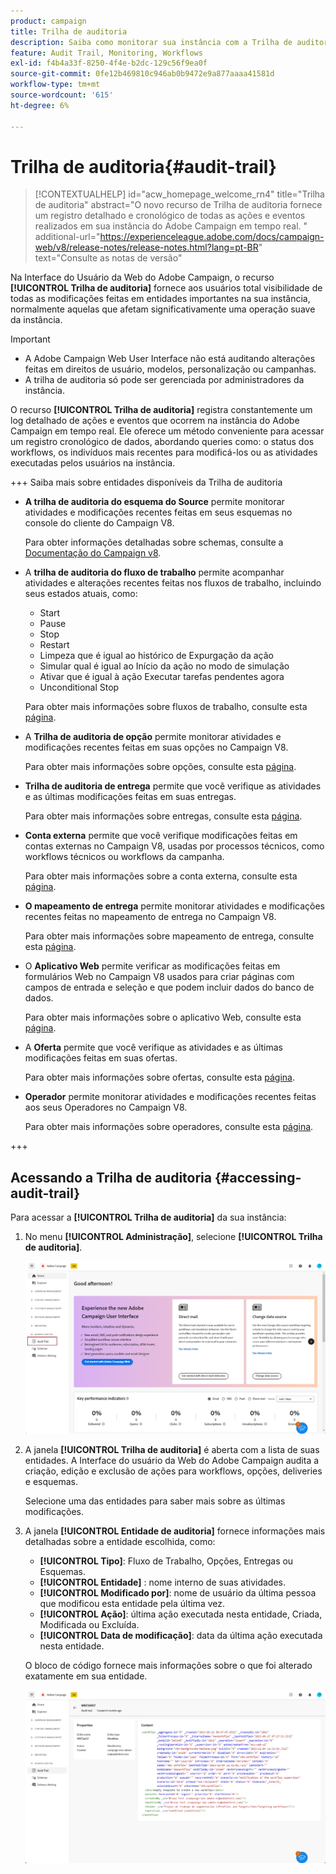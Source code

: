 ```yaml
---
product: campaign
title: Trilha de auditoria
description: Saiba como monitorar sua instância com a Trilha de auditoria do Campaign
feature: Audit Trail, Monitoring, Workflows
exl-id: f4b4a33f-8250-4f4e-b2dc-129c56f9ea0f
source-git-commit: 0fe12b469810c946ab0b9472e9a877aaaa41581d
workflow-type: tm+mt
source-wordcount: '615'
ht-degree: 6%

---
```


# Trilha de auditoria{#audit-trail}

>[!CONTEXTUALHELP]
>id="acw_homepage_welcome_rn4"
>title="Trilha de auditoria"
>abstract="O novo recurso de Trilha de auditoria fornece um registro detalhado e cronológico de todas as ações e eventos realizados em sua instância do Adobe Campaign em tempo real. "
>additional-url="https://experienceleague.adobe.com/docs/campaign-web/v8/release-notes/release-notes.html?lang=pt-BR" text="Consulte as notas de versão"


Na Interface do Usuário da Web do Adobe Campaign, o recurso **[!UICONTROL Trilha de auditoria]** fornece aos usuários total visibilidade de todas as modificações feitas em entidades importantes na sua instância, normalmente aquelas que afetam significativamente uma operação suave da instância.

>[!IMPORTANT]
>
>* A Adobe Campaign Web User Interface não está auditando alterações feitas em direitos de usuário, modelos, personalização ou campanhas.
>* A trilha de auditoria só pode ser gerenciada por administradores da instância.

O recurso **[!UICONTROL Trilha de auditoria]** registra constantemente um log detalhado de ações e eventos que ocorrem na instância do Adobe Campaign em tempo real. Ele oferece um método conveniente para acessar um registro cronológico de dados, abordando queries como: o status dos workflows, os indivíduos mais recentes para modificá-los ou as atividades executadas pelos usuários na instância.

+++ Saiba mais sobre entidades disponíveis da Trilha de auditoria

* **A trilha de auditoria do esquema do Source** permite monitorar atividades e modificações recentes feitas em seus esquemas no console do cliente do Campaign V8.

  Para obter informações detalhadas sobre schemas, consulte a [Documentação do Campaign v8](https://experienceleague.adobe.com/en/docs/campaign/campaign-v8/developer/shemas-forms/schemas).

* A **trilha de auditoria do fluxo de trabalho** permite acompanhar atividades e alterações recentes feitas nos fluxos de trabalho, incluindo seus estados atuais, como:

   * Start
   * Pause
   * Stop
   * Restart
   * Limpeza que é igual ao histórico de Expurgação da ação
   * Simular qual é igual ao Início da ação no modo de simulação
   * Ativar que é igual à ação Executar tarefas pendentes agora
   * Unconditional Stop

  Para obter mais informações sobre fluxos de trabalho, consulte esta [página](../workflows/gs-workflows.md).

* A **Trilha de auditoria de opção** permite monitorar atividades e modificações recentes feitas em suas opções no Campaign V8.

  Para obter mais informações sobre opções, consulte esta [página](https://experienceleague.adobe.com/en/docs/campaign-classic/using/installing-campaign-classic/appendices/configuring-campaign-options).

* **Trilha de auditoria de entrega** permite que você verifique as atividades e as últimas modificações feitas em suas entregas.

  Para obter mais informações sobre entregas, consulte esta [página](../msg/gs-deliveries.md).

* **Conta externa** permite que você verifique modificações feitas em contas externas no Campaign V8, usadas por processos técnicos, como workflows técnicos ou workflows da campanha.

  Para obter mais informações sobre a conta externa, consulte esta [página](https://experienceleague.adobe.com/en/docs/campaign/campaign-v8/config/configuration/external-accounts).

* **O mapeamento de entrega** permite monitorar atividades e modificações recentes feitas no mapeamento de entrega no Campaign V8.

  Para obter mais informações sobre mapeamento de entrega, consulte esta [página](https://experienceleague.adobe.com/en/docs/campaign/campaign-v8/audience/add-profiles/target-mappings).

* O **Aplicativo Web** permite verificar as modificações feitas em formulários Web no Campaign V8 usados para criar páginas com campos de entrada e seleção e que podem incluir dados do banco de dados.

  Para obter mais informações sobre o aplicativo Web, consulte esta [página](https://experienceleague.adobe.com/en/docs/campaign/campaign-v8/content/webapps).

* A **Oferta** permite que você verifique as atividades e as últimas modificações feitas em suas ofertas.

  Para obter mais informações sobre ofertas, consulte esta [página](../msg/offers.md).

* **Operador** permite monitorar atividades e modificações recentes feitas aos seus Operadores no Campaign V8.

  Para obter mais informações sobre operadores, consulte esta [página](https://experienceleague.adobe.com/en/docs/campaign/campaign-v8/offers/interaction-settings/interaction-operators).

+++

## Acessando a Trilha de auditoria {#accessing-audit-trail}

Para acessar a **[!UICONTROL Trilha de auditoria]** da sua instância:

1. No menu **[!UICONTROL Administração]**, selecione **[!UICONTROL Trilha de auditoria]**.

   ![](assets/audit-trail-1.png)

1. A janela **[!UICONTROL Trilha de auditoria]** é aberta com a lista de suas entidades. A Interface do usuário da Web do Adobe Campaign audita a criação, edição e exclusão de ações para workflows, opções, deliveries e esquemas.

   Selecione uma das entidades para saber mais sobre as últimas modificações.

1. A janela **[!UICONTROL Entidade de auditoria]** fornece informações mais detalhadas sobre a entidade escolhida, como:

   * **[!UICONTROL Tipo]**: Fluxo de Trabalho, Opções, Entregas ou Esquemas.
   * **[!UICONTROL Entidade]** : nome interno de suas atividades.
   * **[!UICONTROL Modificado por]**: nome de usuário da última pessoa que modificou esta entidade pela última vez.
   * **[!UICONTROL Ação]**: última ação executada nesta entidade, Criada, Modificada ou Excluída.
   * **[!UICONTROL Data de modificação]**: data da última ação executada nesta entidade.

   O bloco de código fornece mais informações sobre o que foi alterado exatamente em sua entidade.

   ![](assets/audit-trail-2.png)
